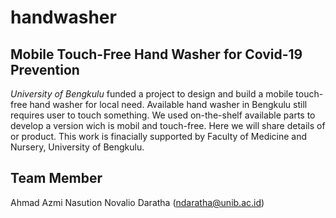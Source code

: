 # handwasher
## Mobile Touch-Free Hand Washer for Covid-19 Prevention
*University of Bengkulu* funded a project to design and build a mobile touch-free hand washer for local need. Available hand washer in Bengkulu still requires user to touch something. We used on-the-shelf available parts to develop a version wich is mobil and touch-free. Here we will share details of or product. This work is finacially supported by Faculty of Medicine and Nursery, University of Bengkulu.
## Team Member
Ahmad Azmi Nasution
Novalio Daratha (ndaratha@unib.ac.id)
